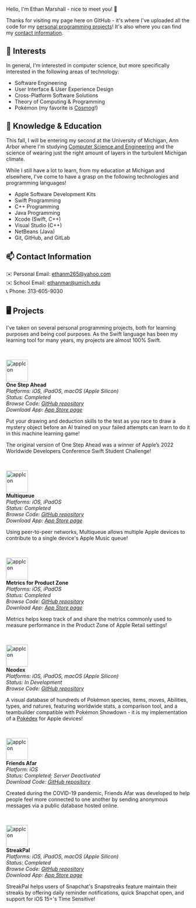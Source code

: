 Hello, I'm Ethan Marshall - nice to meet you! 👋

Thanks for visiting my page here on GitHub - it's where I've uploaded all the code for my [personal programming projects](https://github.com/BaBingoBango#-projects)! It's also where you can find my [contact information](https://github.com/BaBingoBango#-contact-information).

## 👀 Interests
In general, I'm interested in computer science, but more specifically interested in the following areas of technology:

 - Software Engineering
 - User Interface & User Experience Design
 - Cross-Platform Software Solutions
 - Theory of Computing & Programming
 - Pokémon (my favorite is [Cosmog](https://www.pokemon.com/us/pokedex/cosmog)!)

## 🌱 Knowledge & Education
This fall, I will be entering my second at the University of Michigan, Ann Arbor where I'm studying [Computer Science and Engineering](https://cse.engin.umich.edu) and the science of wearing just the right amount of layers in the turbulent Michigan climate.

While I still have a lot to learn, from my education at Michigan and elsewhere, I've come to have a grasp on the following technologies and programming languages!

 - Apple Software Development Kits
 - Swift Programming
 - C++ Programming
 - Java Programming
 - Xcode (Swift, C++)
 - Visual Studio (C++)
 - NetBeans (Java)
 - Git, GitHub, and GitLab

## 📫 Contact Information

✉️ Personal Email: ethanm265@yahoo.com<br>
✉️ School Email: ethanmar@umich.edu<br>
📞 Phone: 313-605-9030<br>

## 🖥 Projects

I've taken on several personal programming projects, both for learning purposes and being cool purposes. As the Swift language has been my learning tool for many years, my projects are almost 100% Swift.

<br>

<img src="https://user-images.githubusercontent.com/40375449/182772451-f79f85d9-38a6-4436-9028-b9c9edc5cbfe.png" alt="appIcon" width="60"/><br>
**One Step Ahead**<br>
*Platforms: iOS, iPadOS, macOS (Apple Silicon)*<br>
*Status: Completed*<br>
*Browse Code: [GitHub repository](https://github.com/BaBingoBango/One-Step-Ahead)*<br>
*Download App: [App Store page](https://apps.apple.com/us/app/one-step-ahead/id1620737001)*

Put your drawing and deduction skills to the test  as you race to draw a mystery object before an AI trained on your failed attempts can learn to do it in this machine learning game!

The original version of One Step Ahead was a winner of Apple’s 2022 Worldwide Developers Conference Swift Student Challenge!

<br>

<img src="https://user-images.githubusercontent.com/40375449/182772604-4ab08608-0f31-41af-844d-75cfcfa29383.png" alt="appIcon" width="60"/><br>
**Multiqueue**<br>
*Platforms: iOS, iPadOS*<br>
*Status: Completed*<br>
*Browse Code: [GitHub repository](https://github.com/BaBingoBango/Multiqueue)*<br>
*Download App: [App Store page](https://apps.apple.com/us/app/multiqueue/id1604105691)*

Using peer-to-peer networks, Multiqueue allows multiple Apple devices to contribute to a single device's Apple Music queue!

<br>

<img src="https://user-images.githubusercontent.com/40375449/182772693-77dd1386-8bf5-48d9-a877-7ab4a8fb8639.png" alt="appIcon" width="60"/><br>
**Metrics for Product Zone**<br>
*Platforms: iOS, iPadOS*<br>
*Status: Completed*<br>
*Browse Code: [GitHub repository](https://github.com/BaBingoBango/Metrics-for-Product-Zone)*<br>
*Download App: [App Store page](https://apps.apple.com/us/app/metrics-for-product-zone/id1581284514)*

Metrics helps keep track of and share the metrics commonly used to measure performance in the Product Zone of Apple Retail settings!

<br>

<img src="https://user-images.githubusercontent.com/40375449/182772752-d1ac49b9-8d95-42fb-8a80-c319feb3285d.png" alt="appIcon" width="60"/><br>
**Neodex**<br>
*Platforms: iOS, iPadOS, macOS (Apple Silicon)*<br>
*Status: In Development*<br>
*Browse Code: [GitHub repository](https://github.com/BaBingoBango/Neodex)*<br>

A visual database of hundreds of Pokémon species, items, moves, Abilities, types, and natures, featuring worldwide stats, a comparison tool, and a teambuilder compatible with Pokémon Showdown - it is my implementation of a [Pokédex](https://pokemon.fandom.com/wiki/Pok%C3%A9dex) for Apple devices!

<br>

<img src="https://user-images.githubusercontent.com/40375449/182772782-1807a81f-d965-4ca7-b4d2-c92037b4e801.png" alt="appIcon" width="60"/><br>
**Friends Afar**<br>
*Platform: iOS*<br>
*Status: Completed; Server Deactivated*<br>
*Download Code: [GitHub repository](https://github.com/BaBingoBango/Friends-Afar)*

Created during the COVID-19 pandemic, Friends Afar was developed to help people feel more connected to one another by sending anonymous messages via a public database hosted online.

<br>

<img src="https://user-images.githubusercontent.com/40375449/182772821-c856f135-1eeb-48b5-9776-5712783d3797.png" alt="appIcon" width="60"/><br>
**StreakPal**<br>
*Platforms: iOS, iPadOS, macOS (Apple Silicon)*<br>
*Status: Completed*<br>
*Browse Code: [GitHub repository](https://github.com/BaBingoBango/StreakPal)*<br>
*Download App: [App Store page](https://apps.apple.com/app/streakpal/id1587647711)*

StreakPal helps users of Snapchat's Snapstreaks feature maintain their streaks by offering daily reminder notifications, quick Snapchat open, and support for iOS 15+'s Time Sensitive!

<!---
BaBingoBango/BaBingoBango is a ✨ special ✨ repository because its `README.md` (this file) appears on your GitHub profile.
You can click the Preview link to take a look at your changes.
--->

